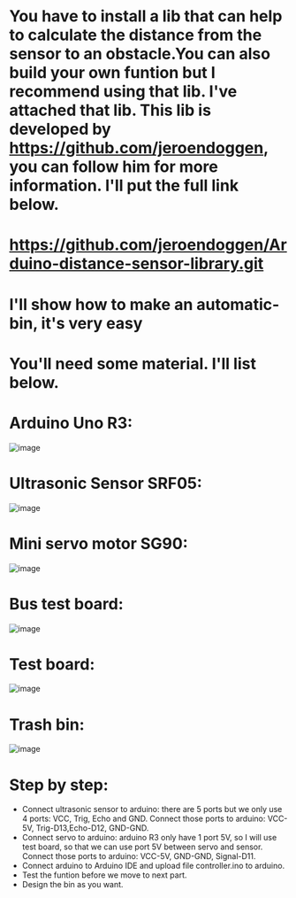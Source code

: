 # You have to install a lib that can help to calculate the distance from the sensor to an obstacle.You can also build your own funtion but I recommend using that lib. I've attached that lib. This lib is developed by https://github.com/jeroendoggen, you can follow him for more information. I'll put the full link below.
# https://github.com/jeroendoggen/Arduino-distance-sensor-library.git
# I'll show how to make an automatic-bin, it's very easy
# You'll need some material. I'll list below.
# Arduino Uno R3:
![image](https://user-images.githubusercontent.com/103082614/201532264-b0377d92-ddd0-4488-a9b7-a8eb1b31e89a.png)
# Ultrasonic Sensor SRF05:
![image](https://user-images.githubusercontent.com/103082614/201532421-6e39f658-9f71-4041-b722-ffff1af52c6c.png)
# Mini servo motor SG90:
![image](https://user-images.githubusercontent.com/103082614/201532496-a1c9ad98-bc59-4141-9fe6-ea93f68bb2ce.png)
# Bus test board:
![image](https://user-images.githubusercontent.com/103082614/201533266-1de59e8c-2e61-45c2-9a41-592f4f196c82.png)
# Test board:
![image](https://user-images.githubusercontent.com/103082614/201536675-f2bcea23-2afb-4010-bae2-014913a06d1a.png)
# Trash bin:
![image](https://user-images.githubusercontent.com/103082614/201535109-01b7830f-bcb2-490a-afa5-14a8bb495f98.png)
# Step by step:
- Connect ultrasonic sensor to arduino: there are 5 ports but we only use 4 ports: VCC, Trig, Echo and GND. Connect those ports to arduino: VCC-5V, Trig-D13,Echo-D12, GND-GND.
- Connect servo to arduino: arduino R3 only have 1 port 5V, so I will use test board, so that we can use port 5V between servo and sensor. Connect those ports to arduino: VCC-5V, GND-GND, Signal-D11.
- Connect arduino to Arduino IDE and upload file controller.ino to arduino.
- Test the funtion before we move to next part.
- Design the bin as you want.
